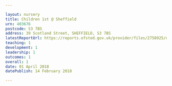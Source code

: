 ```yaml
---

layout: nursery
title: Children 1st @ Sheffield
urn: 403676
postcode: S3 7BS
address: 39 Scotland Street, SHEFFIELD, S3 7BS
latestReportUrl: https://reports.ofsted.gov.uk/provider/files/2758925/urn/403676.pdf
teaching: 1
development: 1
leadership: 1
outcomes: 1
overall: 1
date: 01 April 2018 
datePublish: 14 February 2018

---
```

